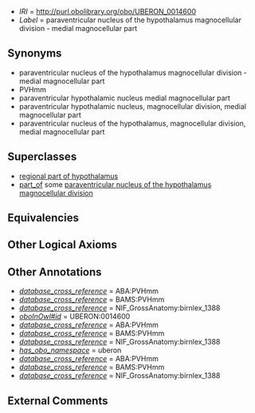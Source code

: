  * *IRI* = http://purl.obolibrary.org/obo/UBERON_0014600
 * *Label* = paraventricular nucleus of the hypothalamus magnocellular division - medial magnocellular part

## Synonyms

 * paraventricular nucleus of the hypothalamus magnocellular division - medial magnocellular part
 * PVHmm
 * paraventricular hypothalamic nucleus medial magnocellular part
 * paraventricular hypothalamic nucleus, magnocellular division, medial magnocellular part
 * paraventricular nucleus of the hypothalamus, magnocellular division, medial magnocellular part

## Superclasses

 * [regional part of hypothalamus](../../UBERON/48/UBERON_0003048.md)
 * [part_of](../../BFO/50/BFO_0000050.md) some [paraventricular nucleus of the hypothalamus magnocellular division](../../UBERON/03/UBERON_0014603.md)

## Equivalencies


## Other Logical Axioms


## Other Annotations

 * *[database_cross_reference](../../ef/oboInOwl#hasDbXref.md)* = ABA:PVHmm
 * *[database_cross_reference](../../ef/oboInOwl#hasDbXref.md)* = BAMS:PVHmm
 * *[database_cross_reference](../../ef/oboInOwl#hasDbXref.md)* = NIF_GrossAnatomy:birnlex_1388
 * *[oboInOwl#id](../../id/oboInOwl#id.md)* = UBERON:0014600
 * *[database_cross_reference](../../ef/oboInOwl#hasDbXref.md)* = ABA:PVHmm
 * *[database_cross_reference](../../ef/oboInOwl#hasDbXref.md)* = BAMS:PVHmm
 * *[database_cross_reference](../../ef/oboInOwl#hasDbXref.md)* = NIF_GrossAnatomy:birnlex_1388
 * *[has_obo_namespace](../../ce/oboInOwl#hasOBONamespace.md)* = uberon
 * *[database_cross_reference](../../ef/oboInOwl#hasDbXref.md)* = ABA:PVHmm
 * *[database_cross_reference](../../ef/oboInOwl#hasDbXref.md)* = BAMS:PVHmm
 * *[database_cross_reference](../../ef/oboInOwl#hasDbXref.md)* = NIF_GrossAnatomy:birnlex_1388

## External Comments


